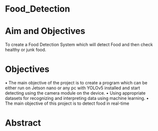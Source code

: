 # Food_Detection

# Aim and Objectives

  To create a Food Detection System which will detect Food and then check healthy or junk food.

# Objectives

• The main objective of the project is to create a program which can be either run on Jetson nano or any pc with YOLOv5 installed and start detecting using the camera    module on the device.
• Using appropriate datasets for recognizing and interpreting data using machine learning.
• The main objective of this project is to detect food in real-time

# Abstract
